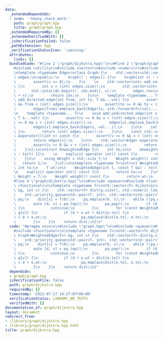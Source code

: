 ```yaml
---
data:
  _extendedDependsOn:
  - icon: ':heavy_check_mark:'
    path: graph/graph.hpp
    title: graph/graph.hpp
  _extendedRequiredBy: []
  _extendedVerifiedWith: []
  _isVerificationFailed: false
  _pathExtension: hpp
  _verificationStatusIcon: ':warning:'
  attributes:
    links: []
  bundledCode: "#line 2 \"graph/dijkstra.hpp\"\n\n#line 2 \"graph/graph.hpp\"\n\n\
    #include <utility>\n#include <vector>\n#include <numeric>\n#include <cassert>\n\
    \ntemplate <typename Edge>\nclass Graph {\n    std::vector<std::vector<Edge>>\
    \ edges;\n\npublic:\n    Graph() : edges() {}\n    Graph(int v) : edges(v) {\n\
    \        assert(v >= 0);\n    }\n    \n    std::vector<int> add_vertices(int n)\
    \ {\n        int v = (int) edges.size();\n        std::vector<int> idx(n);\n \
    \       std::iota(idx.begin(), idx.end(), v);\n        edges.resize(edges.size()\
    \ + n);\n        return idx;\n    }\n\n    template <typename... T>\n    void\
    \ add_directed_edge(int from, int to, T &&...val) {\n        assert(from >= 0\
    \ && from < (int) edges.size());\n        assert(to >= 0 && to < (int) edges.size());\n\
    \        edges[from].emplace_back(Edge(to, std::forward<T>(val)...));\n    }\n\
    \n    template <typename... T>\n    void add_undirected_edge(int u, int v, const\
    \ T &...val) {\n        assert(u >= 0 && u < (int) edges.size());\n        assert(v\
    \ >= 0 && v < (int) edges.size());\n        edges[u].emplace_back(Edge(v, val...));\n\
    \        edges[v].emplace_back(Edge(u, val...));\n    }\n\n    int size() const\
    \ {\n        return (int) edges.size();\n    }\n\n    const std::vector<Edge>\
    \ &operator[](int v) const {\n        assert(v >= 0 && v < (int) edges.size());\n\
    \        return edges[v];\n    }\n\n    std::vector<Edge> &operator[](int v) {\n\
    \        assert(v >= 0 && v < (int) edges.size());\n        return edges[v];\n\
    \    }\n};\n\nstruct UnweightedEdge {\n    int to;\n\n    UnweightedEdge(int t)\
    \ : to(t) {}\n    \n    explicit operator int() const {\n        return to;\n\
    \    }\n\n    using Weight = std::size_t;\n    Weight weight() const {\n     \
    \   return 1;\n    }\n};\n\ntemplate <typename T>\nstruct WeightedEdge {\n   \
    \ int to;\n    T wt;\n\n    WeightedEdge(int t, const T &w) : to(t), wt(w) {}\n\
    \n    explicit operator int() const {\n        return to;\n    }\n\n    using\
    \ Weight = T;\n    Weight weight() const {\n        return wt;\n    }\n};\n\n\
    #line 4 \"graph/dijkstra.hpp\"\n\n#include <queue>\n#include <limits>\n#include\
    \ <functional>\n\ntemplate <typename T>\nstd::vector<T> dijkstra(const Graph<WeightedEdge<T>>\
    \ &g, int s) {\n    std::vector<T> dist(g.size(), std::numeric_limits<T>::max());\n\
    \    std::priority_queue<std::pair<T, int>, std::vector<std::pair<T, int>>, std::greater<>>\
    \ pq;\n    dist[s] = T(0);\n    pq.emplace(0, s);\n    while (!pq.empty()) {\n\
    \        auto [d, v] = pq.top();\n        pq.pop();\n        if (d > dist[v])\
    \ {\n            continue;\n        }\n        for (const WeightedEdge<T> &e :\
    \ g[v]) {\n            if (d + e.wt < dist[e.to]) {\n                dist[e.to]\
    \ = d + e.wt;\n                pq.emplace(dist[e.to], e.to);\n            }\n\
    \        }\n    }\n    return dist;\n}\n"
  code: "#pragma once\n\n#include \"graph.hpp\"\n\n#include <queue>\n#include <limits>\n\
    #include <functional>\n\ntemplate <typename T>\nstd::vector<T> dijkstra(const\
    \ Graph<WeightedEdge<T>> &g, int s) {\n    std::vector<T> dist(g.size(), std::numeric_limits<T>::max());\n\
    \    std::priority_queue<std::pair<T, int>, std::vector<std::pair<T, int>>, std::greater<>>\
    \ pq;\n    dist[s] = T(0);\n    pq.emplace(0, s);\n    while (!pq.empty()) {\n\
    \        auto [d, v] = pq.top();\n        pq.pop();\n        if (d > dist[v])\
    \ {\n            continue;\n        }\n        for (const WeightedEdge<T> &e :\
    \ g[v]) {\n            if (d + e.wt < dist[e.to]) {\n                dist[e.to]\
    \ = d + e.wt;\n                pq.emplace(dist[e.to], e.to);\n            }\n\
    \        }\n    }\n    return dist;\n}"
  dependsOn:
  - graph/graph.hpp
  isVerificationFile: false
  path: graph/dijkstra.hpp
  requiredBy: []
  timestamp: '2022-07-17 14:27:07+09:00'
  verificationStatus: LIBRARY_NO_TESTS
  verifiedWith: []
documentation_of: graph/dijkstra.hpp
layout: document
redirect_from:
- /library/graph/dijkstra.hpp
- /library/graph/dijkstra.hpp.html
title: graph/dijkstra.hpp
---
```


